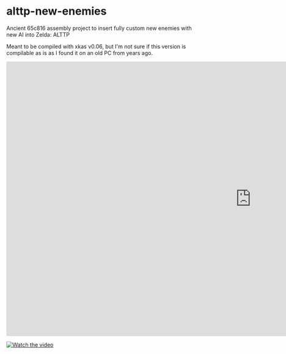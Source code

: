 # alttp-new-enemies
Ancient 65c816 assembly project to insert fully custom new enemies with new AI into Zelda: ALTTP

Meant to be compiled with xkas v0.06, but I'm not sure if this version is compilable as is as I found it on an old PC from years ago.

<iframe width="1280" height="720" src="https://www.youtube.com/embed/in9AiswPuAw" title="ALTTP Custom Enemy Test (Blue Bot)" frameborder="0" allow="accelerometer; autoplay; clipboard-write; encrypted-media; gyroscope; picture-in-picture" allowfullscreen></iframe>

[![Watch the video](https://img.youtube.com/vi/in9AiswPuAw/maxresdefault.jpg)](https://youtu.be/in9AiswPuAw)

